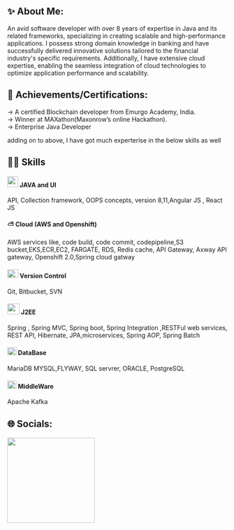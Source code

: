 <h2> ✨ About Me: </h2>

An avid software developer with over 8 years of expertise in Java and its related frameworks, specializing in creating scalable and high-performance applications. I possess strong domain knowledge in banking and have successfully delivered innovative solutions tailored to the financial industry's specific requirements. Additionally, I have extensive cloud expertise, enabling the seamless integration of cloud technologies to optimize application performance and scalability.

<h2> 🥇 Achievements/Certifications: </h2>

→ A certified Blockchain developer from Emurgo Academy, India.                                                                                                                                                                              
→ Winner at MAXathon(Maxonrow’s online Hackathon).                                                                                                                                                                                
→ Enterprise Java Developer                                                                                                                                                                                                                                                       

adding on to above, I have got much experterise in the below skills as well                                                                                                                                                                                                             

<h2> 🤹‍♂️ Skills </h2>

<h4> <image src="https://brandlogos.net/wp-content/uploads/2021/11/java-logo.png" style="width: 25px; height: 25px;"></image> JAVA and UI </h4>
API, Collection framework, OOPS concepts, version 8,11,Angular JS , React JS <h4> ⛅ Cloud (AWS and Openshift) </h4>  AWS services like, code build, code commit, codepipeline,S3 bucket,EKS,ECR,EC2, FARGATE, RDS, Redis cache, API Gateway, Axway API gateway, Openshift 2.0,Spring cloud gatway <h4>  <image src="https://static-00.iconduck.com/assets.00/github-icon-2048x2048-dpporae2.png" style="width: 25px; height: 20px; pointer-events: none;" ></image> Version Control</h4>
Git, Bitbucket, SVN                                                                                                                                                                                                                                                           
<h4> <image src="https://wilddiary.com/wp-content/uploads/2014/09/j2ee_logo.png" style="width: 28px; height: 25px; pointer-events: none;"> J2EE </h4>
Spring , Spring MVC, Spring boot, Spring Integration ,RESTFul web services, REST API, Hibernate, JPA,microservices, Spring AOP, Spring Batch                                                                                                                                  <h4> <image src="https://www.pngall.com/wp-content/uploads/2016/04/Database-Free-Download-PNG.png" style="width: 21px; height: 18px;" > DataBase </h4> MariaDB MYSQL,FLYWAY, SQL servrer, ORACLE, PostgreSQL                                                                                                                                                                                             <h4><image src="https://th.bing.com/th/id/R.6c984a35017b3f9ee9922352e0b93dd3?rik=2Qjqk1troDOA6Q&riu=http%3a%2f%2fassets.stickpng.com%2fimages%2f584809c9cef1014c0b5e4909.png&ehk=Qvs3a5dgHs53b83ylEwKLFxm3ZV7xp3vGE27FZxD2fc%3d&risl=&pid=ImgRaw&r=0" style="width: 21px; height: 18px;"></image> MiddleWare </h4>Apache Kafka

<h2> 🌐 Socials: </h2>
<h4><image src ="https://github.com/user-attachments/assets/3aac9e96-764e-4c01-9c75-aa480d1155f0" style="width: 200px; height: 195px;" ></image></h4>




<!--
**satyamadhav44/satyamadhav44** is a ✨ _special_ ✨ repository because its `README.md` (this file) appears on your GitHub profile.

Here are some ideas to get you started:

- 🔭 I’m currently working on ...
- 🌱 I’m currently learning ...
- 👯 I’m looking to collaborate on ...
- 🤔 I’m looking for help with ...
- 💬 Ask me about ...
- 📫 How to reach me: ...
- 😄 Pronouns: ...
- ⚡ Fun fact: ...
-->
